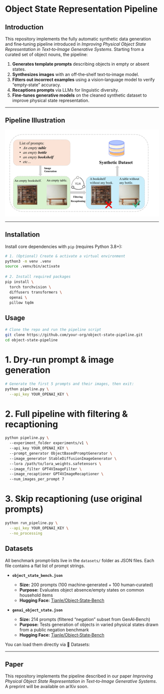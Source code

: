 # Object State Representation Pipeline

## Introduction

This repository implements the fully automatic synthetic data generation and fine‑tuning pipeline introduced in _Improving Physical Object State Representation in Text‑to‑Image Generative Systems_. Starting from a curated set of object nouns, the pipeline:

1. **Generates template prompts** describing objects in empty or absent states.  
2. **Synthesizes images** with an off‑the‑shelf text‑to‑image model.  
3. **Filters out incorrect examples** using a vision‑language model to verify “empty‑state” accuracy.  
4. **Recaptions prompts** via LLMs for linguistic diversity.  
5. **Fine‑tunes generative models** on the cleaned synthetic dataset to improve physical state representation.

---

## Pipeline Illustration

![Pipeline Illustration](doc/pipeline.png) 

---

## Installation

Install core dependencies with `pip` (requires Python 3.8+):

```bash
# 1. (Optional) Create & activate a virtual environment
python3 -m venv .venv
source .venv/bin/activate

# 2. Install required packages
pip install \
  torch torchvision \
  diffusers transformers \
  openai \
  pillow tqdm
```

## Usage

```bash
# Clone the repo and run the pipeline script
git clone https://github.com/your-org/object-state-pipeline.git
cd object-state-pipeline
```
# 1. Dry‑run prompt & image generation
```bash
# Generate the first 5 prompts and their images, then exit:
python pipeline.py \
  --api_key YOUR_OPENAI_KEY \
```
# 2. Full pipeline with filtering & recaptioning
```bash
python pipeline.py \ 
  --experiment_folder experiments/v1 \ 
  --api_key YOUR_OPENAI_KEY \ 
  --prompt_generator ObjectBasedPromptGenerator \ 
  --image_generator StableDiffusionImageGenerator \ 
  --lora /path/to/lora_weights.safetensors \ 
  --image_filter GPT4VImageFilter \ 
  --image_recaptioner GPT4VImageRecaptioner \ 
  --num_images_per_prompt 7
```
# 3. Skip recaptioning (use original prompts)
```bash
python run_pipeline.py \
  --api_key YOUR_OPENAI_KEY \
  --no_processing
```
## Datasets

All benchmark prompt‑lists live in the `datasets/` folder as JSON files. Each file contains a flat list of prompt strings.

- **`object_state_bench.json`**  
  - **Size:** 200 prompts (100 machine‑generated + 100 human‑curated)  
  - **Purpose:** Evaluates object absence/empty states on common household items  
  - **Hugging Face:** [Tianle/Object‑State‑Bench](https://huggingface.co/datasets/Tianle/Object-State-Bench)  

- **`genai_object_state.json`**  
  - **Size:** 214 prompts (filtered “negation” subset from GenAI‑Bench)  
  - **Purpose:** Tests generation of objects in varied physical states drawn from a public negation benchmark  
  - **Hugging Face:** [Tianle/Object‑State‑Bench](https://huggingface.co/datasets/Tianle/Object-State-Bench)  

You can load them directly via 🤗 Datasets:

---

## Paper

This repository implements the pipeline described in our paper _Improving Physical Object State Representation in Text‑to‑Image Generative Systems_.  
A preprint will be available on arXiv soon.






